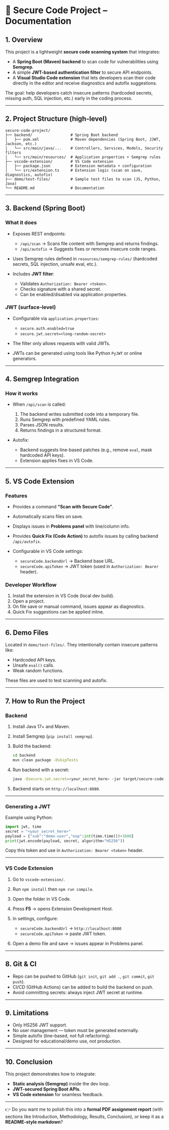# 📄 Secure Code Project – Documentation

## 1. Overview

This project is a lightweight **secure code scanning system** that integrates:

* A **Spring Boot (Maven) backend** to scan code for vulnerabilities using **Semgrep**.
* A simple **JWT-based authentication filter** to secure API endpoints.
* A **Visual Studio Code extension** that lets developers scan their code directly in the editor and receive diagnostics and autofix suggestions.

The goal: help developers catch insecure patterns (hardcoded secrets, missing auth, SQL injection, etc.) early in the coding process.

---

## 2. Project Structure (high-level)

```
secure-code-project/
├── backend/                 # Spring Boot backend
│   ├── pom.xml              # Maven dependencies (Spring Boot, JJWT, Jackson, etc.)
│   └── src/main/java/...    # Controllers, Services, Models, Security filters
│   └── src/main/resources/  # Application properties + Semgrep rules
├── vscode-extension/        # VS Code extension
│   ├── package.json         # Extension metadata + configuration
│   └── src/extension.ts     # Extension logic (scan on save, diagnostics, autofix)
├── demo/test-files/         # Sample test files to scan (JS, Python, Java)
└── README.md                # Documentation
```

---

## 3. Backend (Spring Boot)

### What it does

* Exposes REST endpoints:

  * `/api/scan` → Scans file content with Semgrep and returns findings.
  * `/api/autofix` → Suggests fixes or removes insecure code ranges.
* Uses Semgrep rules defined in `resources/semgrep-rules/` (hardcoded secrets, SQL injection, unsafe eval, etc.).
* Includes **JWT filter**:

  * Validates `Authorization: Bearer <token>`.
  * Checks signature with a shared secret.
  * Can be enabled/disabled via application properties.

### JWT (surface-level)

* Configurable via `application.properties`:

  * `secure.auth.enabled=true`
  * `secure.jwt.secret=<long-random-secret>`
* The filter only allows requests with valid JWTs.
* JWTs can be generated using tools like Python `PyJWT` or online generators.

---

## 4. Semgrep Integration

### How it works

* When `/api/scan` is called:

  1. The backend writes submitted code into a temporary file.
  2. Runs Semgrep with predefined YAML rules.
  3. Parses JSON results.
  4. Returns findings in a structured format.

* Autofix:

  * Backend suggests line-based patches (e.g., remove `eval`, mask hardcoded API keys).
  * Extension applies fixes in VS Code.

---

## 5. VS Code Extension

### Features

* Provides a command **“Scan with Secure Code”**.
* Automatically scans files on save.
* Displays issues in **Problems panel** with line/column info.
* Provides **Quick Fix (Code Action)** to autofix issues by calling backend `/api/autofix`.
* Configurable in VS Code settings:

  * `secureCode.backendUrl` → Backend base URL.
  * `secureCode.apiToken` → JWT token (used in `Authorization: Bearer` header).

### Developer Workflow

1. Install the extension in VS Code (local dev build).
2. Open a project.
3. On file save or manual command, issues appear as diagnostics.
4. Quick Fix suggestions can be applied inline.

---

## 6. Demo Files

Located in `demo/test-files/`. They intentionally contain insecure patterns like:

* Hardcoded API keys.
* Unsafe `eval()` calls.
* Weak random functions.

These files are used to test scanning and autofix.

---

## 7. How to Run the Project

### Backend

1. Install Java 17+ and Maven.
2. Install Semgrep (`pip install semgrep`).
3. Build the backend:

   ```bash
   cd backend
   mvn clean package -DskipTests
   ```
4. Run backend with a secret:

   ```bash
   java -Dsecure.jwt.secret=<your_secret_here> -jar target/secure-code-backend-0.0.1-SNAPSHOT.jar
   ```
5. Backend starts on `http://localhost:8080`.

---

### Generating a JWT

Example using Python:

```python
import jwt, time
secret = "<your_secret_here>"
payload = {"sub":"demo-user","exp":int(time.time())+3600}
print(jwt.encode(payload, secret, algorithm="HS256"))
```

Copy this token and use in `Authorization: Bearer <token>` header.

---

### VS Code Extension

1. Go to `vscode-extension/`.
2. Run `npm install` then `npm run compile`.
3. Open the folder in VS Code.
4. Press **F5** → opens Extension Development Host.
5. In settings, configure:

   * `secureCode.backendUrl` → `http://localhost:8080`
   * `secureCode.apiToken` → paste JWT token.
6. Open a demo file and save → issues appear in Problems panel.

---

## 8. Git & CI

* Repo can be pushed to GitHub (`git init`, `git add .`, `git commit`, `git push`).
* CI/CD (GitHub Actions) can be added to build the backend on push.
* Avoid committing secrets: always inject JWT secret at runtime.

---

## 9. Limitations

* Only HS256 JWT support.
* No user management — token must be generated externally.
* Simple autofix (line-based, not full refactoring).
* Designed for educational/demo use, not production.

---

## 10. Conclusion

This project demonstrates how to integrate:

* **Static analysis (Semgrep)** inside the dev loop.
* **JWT-secured Spring Boot APIs**.
* **VS Code extension** for seamless feedback.

---

👉 Do you want me to polish this into a **formal PDF assignment report** (with sections like Introduction, Methodology, Results, Conclusion), or keep it as a **README-style markdown**?
